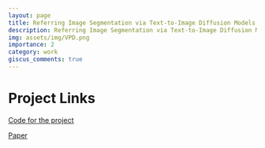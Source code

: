 ```yaml
---
layout: page
title: Referring Image Segmentation via Text-to-Image Diffusion Models
description: Referring Image Segmentation via Text-to-Image Diffusion Models
img: assets/img/VPD.png
importance: 2
category: work
giscus_comments: true
---
```


# Project Links

[Code for the project](https://github.com/melvinsevi/MVA-Project-Unleashing-Text-to-Image-Diffusion-Models-for-Visual-Perception)

[Paper](https://drive.google.com/file/d/1KCziQAcVwNCIS3Zdx_4SBj6GCiE5vS5e/view?usp=sharing)

